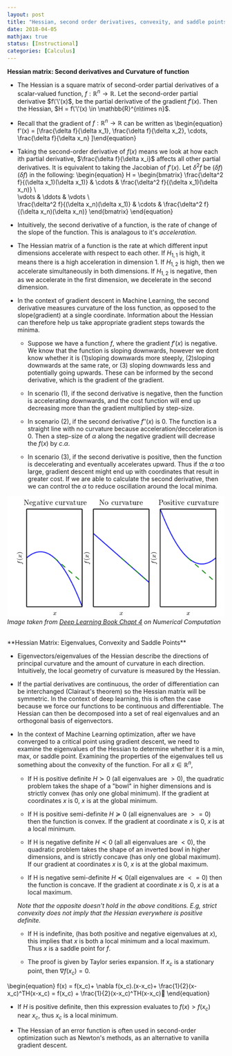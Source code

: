 ```yaml
---
layout: post
title: "Hessian, second order derivatives, convexity, and saddle points"
date: 2018-04-05
mathjax: true
status: [Instructional]
categories: [Calculus]
---
```

**Hessian matrix: Second derivatives and Curvature of function**
* The Hessian is a square matrix of second-order partial derivatives of a scalar-valued function, $f:\mathbb{R}^n \rightarrow \mathbb{R}$. Let the second-order partial derivative $f\'\'(x)$, be the partial derivative of the gradient $f'(x)$. Then the Hessian, $H = f\'\'(x) \in \mathbb{R}^{n\times n}$. 
* Recall that the gradient of $f:\mathbb{R}^n \rightarrow \mathbb{R}$ can be written as 
\begin{equation}
f'(x) = \[\frac{\delta f}{\delta x_1}, \frac{\delta f}{\delta x_2}, \cdots, \frac{\delta f}{\delta x_n} \]\end{equation}
* Taking the second-order  derivative of $f(x)$ means we look at how each ith partial derivative, $\frac{\delta f}{\delta x_i}$ affects all other partial derivatives. It is equivalent to taking the Jacobian of $f'(x)$. Let $\delta^2 f$ be $(\delta f) (\delta f)$ in the following:
\begin{equation}
H = 
\begin{bmatrix}
\frac{\delta^2 f}{(\delta x_1)(\delta x_1)} & \cdots & \frac{\delta^2 f}{(\delta x_1)(\delta x_n)}
\\\
\vdots & \ddots & \vdots
\\\
\frac{\delta^2 f}{(\delta x_n)(\delta x_1)} & \cdots & \frac{\delta^2 f}{(\delta x_n)(\delta x_n)}
\end{bmatrix}
\end{equation}

* Intuitively, the second derivative of a function, is the rate of change of the slope of the function. This is analagous to it's *acceleration*. 

* The Hessian matrix of a function is the rate at which different input dimensions accelerate with respect to each other. If $H_{1,1}$ is high, it means there is a high acceleration in dimension 1. If $H_{1,2}$ is high, then we accelerate simultaneously in both dimensions. If $H_{1,2}$ is negative, then as we accelerate in the first dimension, we decelerate in the second dimension. 

* In the context of gradient descent in Machine Learning, the second derivative measures curvature of the loss function, as opposed to the slope(gradient) at a single coordinate. Information about the Hessian can therefore help us take appropriate gradient steps towards the minima.

  * Suppose we have a function $f$, where the gradient $f'(x)$ is negative. We know that the function is sloping downwards, however we dont know whether it is (1)sloping downwards more steeply, (2)sloping downwards at the same rate, or (3) sloping downwards less and potentially going upwards. These can be informed by the second derivative, which is the gradient of the gradient. 

  * In scenario (1), if the second derivative is negative, then the function is accelerating downwards, and the cost function will end up decreasing more than the gradient multiplied by step-size.

  * In scenario (2), if the second derivative $f''(x)$ is 0. The function is a straight line with no curvature because acceleration/decceleration is 0. Then a step-size of $\alpha$ along the negative gradient will decrease the $f(x)$ by $c.\alpha$. 

  * In scenario (3), if the second derivative is positive, then the function is deccelerating and eventually accelerates upward. Thus if the $\alpha$ too large, gradient descent might end up with coordinates that result in greater cost. If we are able to calculate the second derivative, then we can control the $\alpha$ to reduce oscillation around the local minima.

![Fig1](/assets/Calculus-curvature.png)
*Image taken from [Deep Learning Book Chapt 4](https://w.deeplearningbook.org/contents/numerical.html) on Numerical Computation*


<br>
**Hessian Matrix: Eigenvalues, Convexity and Saddle Points**

* Eigenvectors/eigenvalues of the Hessian describe the directions of principal curvature and the amount of curvature in each direction. Intuitively, the local geometry of curvature is measured by the Hessian.
 
* If the partial derivatives are continuous, the order of differentiation can be interchanged (Clairaut's theorem) so the Hessian matrix will be symmetric. In the context of deep learning, this is often the case because we force our functions to be continuous and differentiable. The Hessian can then be decomposed into a set of real eigenvalues and an orthogonal basis of eigenvectors.

* In the context of Machine Learning optimization, after we have converged to a critical point using gradient descent, we need to examine the eigenvalues of the Hessian to determine whether it is a min, max, or saddle point. Examining the properties of the eigenvalues tell us something about the convexity of the function. For all $x\in \mathbb{R}^n$,
    
  * If H is positive definite $H \succ 0$ (all eigenvalues are $>0$), the quadratic problem takes the shape of a "bowl" in higher dimensions and is strictly convex (has only one global minimum). If the gradient at coordinates $x$ is 0, $x$ is at the global minimum.

  * If H is positive semi-definite $H\succeq 0$ (all eignenvalues are $>=0$) then the function is convex. If the gradient at coordinate $x$ is 0, $x$ is at a local minimum.

  * If H is negative definite $H\prec 0$ (all all eigenvalues are $<0$), the quadratic problem takes the shape of an inverted bowl in higher dimensions, and is strictly concave (has only one global maximum). If our gradient at coordinates $x$ is 0, $x$ is at the global maximum.

  * If H is negative semi-definite $H\preceq 0$(all eigenvalues are $<=0$) then the function is concave. If the gradient at coordinate $x$ is 0, $x$ is at a local maximum.
 
  *Note that the opposite doesn't hold in the above conditions. E.g, strict convexity does not imply that the Hessian everywhere is positive definite.*

  * If H is indefinite, (has both positive and negative eigenvalues at $x$), this implies that $x$ is both a local minimum and a local maximum. Thus $x$ is a saddle point for $f$.

  * The proof is given by Taylor series expansion. If $x_c$ is a stationary point, then $\nabla f(x_c)=0$. 

\begin{equation}
f(x) = f(x_c)+ \nabla f(x_c).(x-x_c)+ \frac{1}{2}(x-x_c)^TH(x-x_c) = f(x_c) + \frac{1}{2}(x-x_c)^TH(x-x_c)
\end{equation}
  
  * If $H$ is positive definite, then this expression evaluates to $f(x)>f(x_c)$ near $x_c$, thus $x_c$ is a local minimum. 


* The Hessian of an error function is often used in second-order optimization such as Newton's methods, as an alternative to vanilla gradient descent. 

